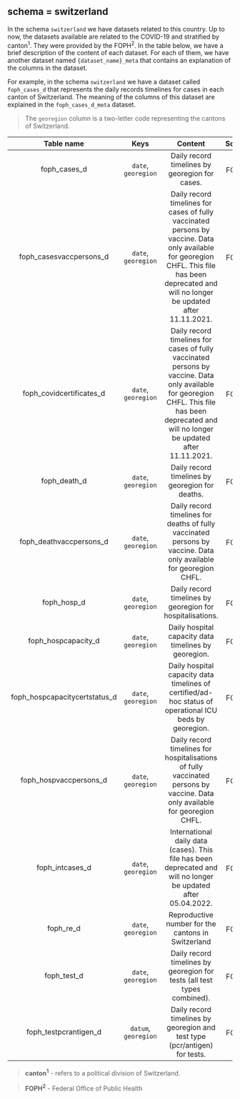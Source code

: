 
## schema = switzerland

In the schema `switzerland` we have datasets related to this country. Up to now, the datasets available are related to the COVID-19 and stratified by canton<sup>1</sup>. They were provided by the FOPH<sup>2</sup>. In the table below, we have a brief description of the content of each dataset. For each of them, we have another dataset named `{dataset_name}_meta` that contains an explanation of the columns in the dataset.

For example, in the schema `switzerland` we have a dataset called `foph_cases_d` that represents the daily records timelines for cases in each canton of Switzerland. The meaning of the columns of this dataset are explained in the `foph_cases_d_meta` dataset.

> The `georegion` column is a two-letter code representing the cantons of Switzerland. 

| Table name  | Keys | Content | Source | 
| :----: | :-----:  | :--------: | :----: |
| foph_cases_d | `date`, `georegion` | Daily record timelines by georegion for cases. | FOPH<sup>2</sup> |
| foph_casesvaccpersons_d | `date`, `georegion` | Daily record timelines for cases of fully vaccinated persons by vaccine. Data only available for georegion CHFL. This file has been deprecated and will no longer be updated after 11.11.2021. | FOPH<sup>2</sup> |
| foph_covidcertificates_d | `date`, `georegion` | Daily record timelines for cases of fully vaccinated persons by vaccine. Data only available for georegion CHFL. This file has been deprecated and will no longer be updated after 11.11.2021. | FOPH<sup>2</sup> |
| foph_death_d | `date`, `georegion` | Daily record timelines by georegion for deaths. | FOPH<sup>2</sup> |
| foph_deathvaccpersons_d | `date`, `georegion` | Daily record timelines for deaths of fully vaccinated persons by vaccine. Data only available for georegion CHFL. | FOPH<sup>2</sup> |
| foph_hosp_d | `date`, `georegion` | Daily record timelines by georegion for hospitalisations. | FOPH<sup>2</sup> |
| foph_hospcapacity_d | `date`, `georegion` | Daily hospital capacity data timelines by georegion. | FOPH<sup>2</sup> |
| foph_hospcapacitycertstatus_d | `date`, `georegion` | Daily hospital capacity data timelines of certified/ad-hoc status of operational ICU beds by georegion. | FOPH<sup>2</sup> |
| foph_hospvaccpersons_d | `date`, `georegion` | Daily record timelines for hospitalisations of fully vaccinated persons by vaccine. Data only available for georegion CHFL. | FOPH<sup>2</sup> |
| foph_intcases_d | `date`, `georegion` | International daily data (cases). This file has been deprecated and will no longer be updated after 05.04.2022. | FOPH<sup>2</sup> |
| foph_re_d   | `date`, `georegion` |  Reproductive number for the cantons in Switzerland       | FOPH<sup>2</sup> |
| foph_test_d  | `date`, `georegion` | Daily record timelines by georegion for tests (all test types combined). | FOPH<sup>2</sup> |
| foph_testpcrantigen_d  | `datum`, `georegion` | Daily record timelines by georegion and test type (pcr/antigen) for tests. | FOPH<sup>2</sup> |


> **canton<sup>1</sup>** - refers to a political division of Switzerland. 

> **FOPH<sup>2</sup>** - Federal Office of Public Health

